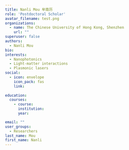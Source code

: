 ```yaml
---
title: Nanli Mou 牟南历
role: 'Postdoctoral Scholar'
avatar_filename: test.png
organizations:
  - name: The Chinese University of Hong Kong, Shenzhen
    url: ""
superuser: false
authors:
  - Nanli Mou
bio:  
interests:
  - Nanophotonics
  - Light-matter interactions
  - Plasmonic lasers
social:
  - icon: envelope
    icon_pack: fas
    link: 
   
education:
  courses:
    - course:
      institution: 
      year: 

email: ""
user_groups:
  - Researchers
last_name: Mou
first_name: Nanli
---
```

